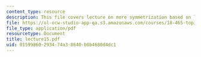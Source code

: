 ```yaml
---
content_type: resource
description: This file covers lecture on more symmetrization based on lemmas.
file: https://ol-ocw-studio-app-qa.s3.amazonaws.com/courses/18-465-topics-in-statistics-statistical-learning-theory-spring-2007/01599860293474a38640b0b4680d4dc1_lecture15.pdf
file_type: application/pdf
resourcetype: Document
title: lecture15.pdf
uid: 01599860-2934-74a3-8640-b0b4680d4dc1
---
```

